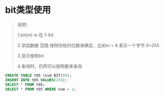 # bit类型使用
> 说明:
>
> 1.bit(m) m 在 1-64
>
> 2.添加数据 范围 按照你给的位数来确定，比如m = 8 表示一个字节 0~255
>
> 3.显示按照bit 
>
> 4.查询时，仍然可以按照数来查询
``` sql 
CREATE TABLE t05 (num BIT(8));
INSERT INTO t05 VALUES(255); 
SELECT * FROM t05;
SELECT * FROM t05 WHERE num = 1;
```